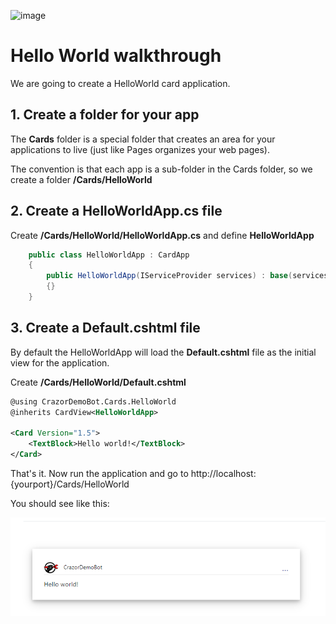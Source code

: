 

![image](https://user-images.githubusercontent.com/17789481/197238565-e3f895d0-6def-4d41-aba2-721d5432b1ef.png)


# Hello World walkthrough

We are going to create a HelloWorld card application.

## 1. Create a folder for your app

The **Cards** folder is a special folder that creates an area for your applications to live (just like Pages organizes your web pages). 

The convention is that each app is a sub-folder in the Cards folder, so we create a folder **/Cards/HelloWorld**

## 2. Create a HelloWorldApp.cs file

Create  **/Cards/HelloWorld/HelloWorldApp.cs** and define **HelloWorldApp**

```C#
    public class HelloWorldApp : CardApp
    {
        public HelloWorldApp(IServiceProvider services) : base(services)
        {}
    }
```

## 3. Create a Default.cshtml file

By default the HelloWorldApp will load the **Default.cshtml** file as the initial view for the application. 

Create **/Cards/HelloWorld/Default.cshtml**

```xml
@using CrazorDemoBot.Cards.HelloWorld
@inherits CardView<HelloWorldApp>

<Card Version="1.5">
    <TextBlock>Hello world!</TextBlock>
</Card>
```

That's it.  Now run the application and go to http://localhost:{yourport}/Cards/HelloWorld 

You should see like this:

![image-20221103115603471](assets/image-20221103115603471.png)

